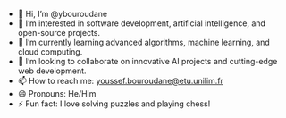 - 👋 Hi, I’m @ybouroudane
- 👀 I’m interested in software development, artificial intelligence, and open-source projects.
- 🌱 I’m currently learning advanced algorithms, machine learning, and cloud computing.
- 💞️ I’m looking to collaborate on innovative AI projects and cutting-edge web development.
- 📫 How to reach me: youssef.bouroudane@etu.unilim.fr
- 😄 Pronouns: He/Him
- ⚡ Fun fact: I love solving puzzles and playing chess!

<!---
ybouroudane/ybouroudane is a ✨ special ✨ repository because its `README.md` (this file) appears on your GitHub profile.
You can click the Preview link to take a look at your changes.
--->
